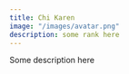 ```yaml
---
title: Chi Karen
image: "/images/avatar.png"
description: some rank here
---
```


Some description here
